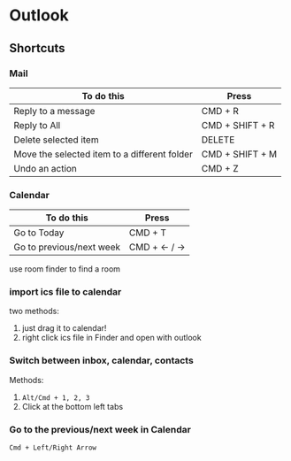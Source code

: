 # Outlook

## Shortcuts

### Mail

| To do this                                   | Press           |
|----------------------------------------------|-----------------|
| Reply to a message                           | CMD + R         |
| Reply to All                                 | CMD + SHIFT + R |
| Delete selected item                         | DELETE          |
| Move the selected item to a different folder | CMD + SHIFT + M |
| Undo an action                               | CMD + Z         |

### Calendar 

| To do this                                   | Press           |
|----------------------------------------------|-----------------|
| Go to Today                                  | CMD + T         |
| Go to previous/next week                     | CMD + <- / ->   |


use room finder to find a room

### import ics file to calendar
two methods:  
1. just drag it to calendar!
2. right click ics file in Finder and open with outlook

### Switch between inbox, calendar, contacts
Methods:
1. `Alt/Cmd + 1, 2, 3`
2. Click at the bottom left tabs

### Go to the previous/next week in Calendar
`Cmd + Left/Right Arrow `
